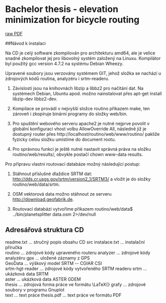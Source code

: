# Bachelor thesis - elevation minimization for bicycle routing

[raw PDF](http://cdn.rawgit.com/zbycz/routing-thesis/master/BP_Zbytovsky_Pavel_2013.pdf)



##Návod k instalaci

Na CD je celý software zkompilován pro architekturu amd64, ale je velice snadné zkompilovat jej pro libovolný systém založený na Linuxu. Kompilátor byl použitý gcc version 4.7.2 na systému Debian Wheezy. 

Upravené soubory jsou verzovány systémem GIT, jehož složka se nachází u zdrojových kódů routina, analyzéru i srtm-readeru.

1) Závislosti jsou na knihovnách libzip a libbz2 pro načítání dat. Na systémech Debian, Ubuntu apod. možno nainstalovat přes apt-get install libzip-dev libbz2-dev.

2) Kompilace se provádí v nejvyšší složce routino příkazem make, ten zároveň i zkopíruje binární programy do složky web/bin. 

3) Pro spuštění webového serveru apache2 je nutné nejprve povolit v globální konfiguraci vhost volbu AllowOverride All, následně již je dostupný router přes http://localhost/routino/web/www/routino/ pakliže fyzicky celou složku umístíme do document rootu.

4) Pro správnou funkci je ještě nutné nastavit správná práva na složku routino/web/results/, obvykle postačí chown www-data results.



Pro přípravu vlastní routovací databáze možný následující postup:
1) Stáhnout příslušné dlaždice SRTM dat: http://dds.cr.usgs.gov/srtm/version2_1/SRTM3/ a vložit je do složky routino/web/data/srtm.

2) OSM vektorová data možno stáhnout ze serveru http://download.geofabrik.de.

3) Routovací databázi vytvoříme příkazem 
routino/web/data$ ../bin/planetsplitter data.osm 2>/dev/null


## Adresářová struktura CD

readme.txt   		...   stručný popis obsahu CD
src
	instalace.txt   ...   instalační příručka		
	routino   	...   zdrojové kódy upraveného routeru
	analyzer   	...   zdrojové kódy analyzéru
		gpx   	...   uložené záznamy z GPS		
		GeoData   ...   výškový model SRTM -- CGIAR CSI				
	srtm-hgt-reader   ...   zdrojové kódy vytvořeného SRTM readeru
		srtm   	...   ukázková data SRTM		
		aster   ...   ukázková data ASTER GDEM				
	thesis   	...   zdrojová forma práce ve formátu \LaTeX{}
		grafy   ...   zdrojové soubory v programu Gnuplot		
text  			 ...   text práce
	thesis.pdf  	 ...   text práce ve formátu PDF

